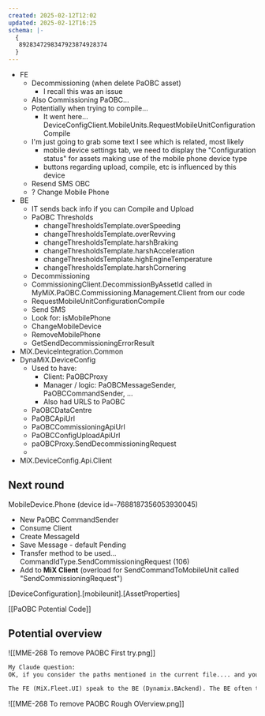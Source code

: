 ```yaml
---
created: 2025-02-12T12:02
updated: 2025-02-12T16:25
schema: |-
  {
   8928347298347923874928374
  }
---
```


- FE
	- Decommissioning (when delete PaOBC asset)
		- I recall this was an issue
	- Also Commissioning PaOBC...
	- Potentially when trying to compile...
		- It went here... DeviceConfigClient.MobileUnits.RequestMobileUnitConfigurationCompile
	- I'm just going to grab some text I see which is related, most likely
		- mobile device settings tab, we need to display the "Configuration status" for assets making use of the mobile phone device type
		- buttons regarding upload, compile, etc is influenced by this device
	- Resend SMS OBC
	- ? Change Mobile Phone
- BE
	- IT sends back info if you can Compile and Upload
	- PaOBC Thresholds
		- changeThresholdsTemplate.overSpeeding
		- changeThresholdsTemplate.overRevving
		- changeThresholdsTemplate.harshBraking
		- changeThresholdsTemplate.harshAcceleration
		- changeThresholdsTemplate.highEngineTemperature
		- changeThresholdsTemplate.harshCornering
	- Decommissioning
	- CommissioningClient.DecommissionByAssetId called in MyMiX.PaOBC.Commissioning.Management.Client from our code
	- RequestMobileUnitConfigurationCompile
	- Send SMS
	- Look for: isMobilePhone
	- ChangeMobileDevice
	- RemoveMobilePhone
	- GetSendDecommissioningErrorResult
- MiX.DeviceIntegration.Common
- DynaMiX.DeviceConfig
	- Used to have: 
		- Client: PaOBCProxy
		- Manager / logic: PaOBCMessageSender, PaOBCCommandSender, ...
		- Also had URLS to PaOBC
	- PaOBCDataCentre
	- PaOBCApiUrl
	- PaOBCCommissioningApiUrl
	- PaOBCConfigUploadApiUrl
	- paOBCProxy.SendDecommissioningRequest
	- 
- MiX.DeviceConfig.Api.Client

## Next round

MobileDevice.Phone (device id=-7688187356053930045)

-   New PaOBC CommandSender
-   Consume Client
-   Create MessageId
-   Save Message - default Pending
-   Transfer method to be used… CommandIdType.SendCommissioningRequest (106)
-   Add to **MiX Client** (overload for SendCommandToMobileUnit called "SendCommissioningRequest")

[DeviceConfiguration].[mobileunit].[AssetProperties]


[[PaOBC Potential Code]]

## Potential overview


![[MME-268 To remove PAOBC First try.png]]

```txt
My Claude question:
OK, if you consider the paths mentioned in the current file.... and you then consider the following.... how would you draw the chart then?

The FE (MiX.Fleet.UI) speak to the BE (Dynamix.BAckend). The BE often then calls an API (USed to be: DynaMix.DeviceConfig) it has now moved to (config.api). This in turn could speak to more services (Fleet.Services) or the Database (Database). The Common class (MiX.DevicceIntegration.Core) often has classes we share across repos. The client we often use to call our API is (MiX.DeviceConfig). The newest logic is the FR UI (MiX.Config.Frangular.UI), which is an angular UI we inject into the old FE via an iFRame. It speak to our API via the FR API (MiX.Config.Frangular.API) which in turn calls our client. I hope this clarifies a lot?
```


![[MME-268 To remove PAOBC Rough OVerview.png]]
